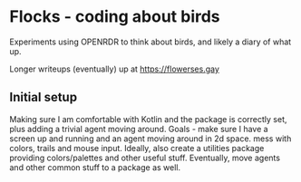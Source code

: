 # Flocks - coding about birds

Experiments using OPENRDR to think about birds, and likely a diary of what up.

Longer writeups (eventually) up at https://flowerses.gay

## Initial setup

Making sure I am comfortable with Kotlin and the package is correctly set, plus adding a trivial agent moving around.
Goals - make sure I have a screen up and running and an agent moving around in 2d space. mess with colors, trails and mouse input.
Ideally, also create a utilities package providing colors/palettes and other useful stuff. Eventually, move agents and other common stuff to a package as well.